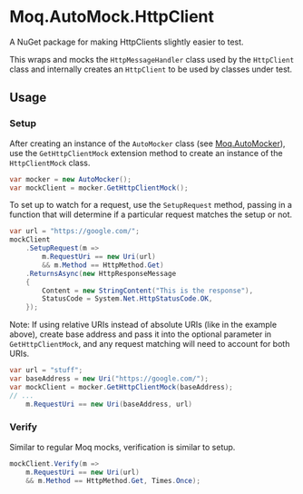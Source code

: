 # Moq.AutoMock.HttpClient
A NuGet package for making HttpClients slightly easier to test.

This wraps and mocks the `HttpMessageHandler` class used by the `HttpClient` class and internally creates an `HttpClient` to be used by classes under test.

## Usage
### Setup
After creating an instance of the `AutoMocker` class (see [Moq.AutoMocker](https://github.com/moq/Moq.AutoMocker)), use the `GetHttpClientMock` extension method to create an instance of the `HttpClientMock` class.

```csharp
var mocker = new AutoMocker();
var mockClient = mocker.GetHttpClientMock();
```

To set up to watch for a request, use the `SetupRequest` method, passing in a function that will determine if a particular request matches the setup or not.
```csharp
var url = "https://google.com/";
mockClient
    .SetupRequest(m =>
        m.RequestUri == new Uri(url)
        && m.Method == HttpMethod.Get)
    .ReturnsAsync(new HttpResponseMessage
    {
        Content = new StringContent("This is the response"),
        StatusCode = System.Net.HttpStatusCode.OK,
    });
```

Note: If using relative URIs instead of absolute URIs (like in the example above), create base address and pass it into the optional parameter in `GetHttpClientMock`, and any request matching will need to account for both URIs.
```csharp
var url = "stuff";
var baseAddress = new Uri("https://google.com/");
var mockClient = mocker.GetHttpClientMock(baseAddress);
// ...
    m.RequestUri == new Uri(baseAddress, url)
```

### Verify
Similar to regular Moq mocks, verification is similar to setup.
```csharp
mockClient.Verify(m =>
    m.RequestUri == new Uri(url)
    && m.Method == HttpMethod.Get, Times.Once);
```
